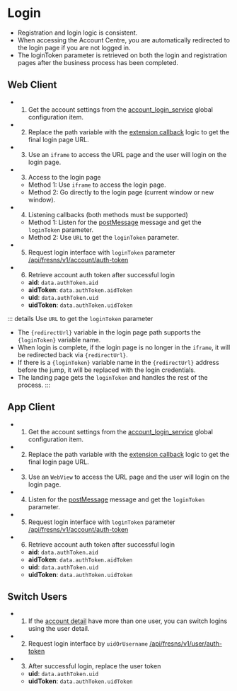 # Login

- Registration and login logic is consistent.
- When accessing the Account Centre, you are automatically redirected to the login page if you are not logged in.
- The loginToken parameter is retrieved on both the login and registration pages after the business process has been completed.

## Web Client

- 1. Get the account settings from the [account_login_service](configs.md#account) global configuration item.
- 2. Replace the path variable with the [extension callback](callback/variables.md) logic to get the final login page URL.
- 3. Use an `iframe` to access the URL page and the user will login on the login page.
- 3. Access to the login page
    - Method 1: Use `iframe` to access the login page.
    - Method 2: Go directly to the login page (current window or new window).
- 4. Listening callbacks (both methods must be supported)
    - Method 1: Listen for the [postMessage](callback/index.md#postmessage-intro) message and get the `loginToken` parameter.
    - Method 2: Use `URL` to get the `loginToken` parameter.
- 5. Request login interface with `loginToken` parameter [/api/fresns/v1/account/auth-token](../api/account/login.md)
- 6. Retrieve account auth token after successful login
    - **aid**: `data.authToken.aid`
    - **aidToken**: `data.authToken.aidToken`
    - **uid**: `data.authToken.uid`
    - **uidToken**: `data.authToken.uidToken`

::: details Use `URL` to get the `loginToken` parameter
- The `{redirectUrl}` variable in the login page path supports the `{loginToken}` variable name.
- When login is complete, if the login page is no longer in the `iframe`, it will be redirected back via `{redirectUrl}`.
- If there is a `{loginToken}` variable name in the `{redirectUrl}` address before the jump, it will be replaced with the login credentials.
- The landing page gets the `loginToken` and handles the rest of the process.
:::

## App Client

- 1. Get the account settings from the [account_login_service](configs.md#account) global configuration item.
- 2. Replace the path variable with the [extension callback](callback/variables.md) logic to get the final login page URL.
- 3. Use an `WebView` to access the URL page and the user will login on the login page.
- 4. Listen for the [postMessage](callback/index.md#postmessage-intro) message and get the `loginToken` parameter.
- 5. Request login interface with `loginToken` parameter [/api/fresns/v1/account/auth-token](../api/account/login.md)
- 6. Retrieve account auth token after successful login
    - **aid**: `data.authToken.aid`
    - **aidToken**: `data.authToken.aidToken`
    - **uid**: `data.authToken.uid`
    - **uidToken**: `data.authToken.uidToken`

## Switch Users

- 1. If the [account detail](data/account.md) have more than one user, you can switch logins using the user detail.
- 2. Request login interface by `uidOrUsername` [/api/fresns/v1/user/auth-token](../api/user/login.md)
- 3. After successful login, replace the user token
    - **uid**: `data.authToken.uid`
    - **uidToken**: `data.authToken.uidToken`
